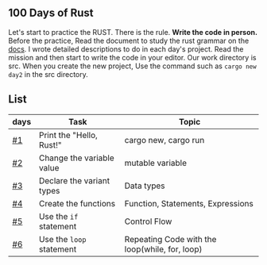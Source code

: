 ## 100 Days of Rust

Let's start to practice the RUST. There is the rule. **Write the code in person.** Before the practice, Read the document to study the rust grammar on the [docs](https://doc.rust-lang.org/book/).
I wrote detailed descriptions to do in each day's project. Read the mission and then start to write the code in your editor.
Our work directory is src. When you create the new project, Use the command such as `cargo new day2` in the src directory.

## List

| days            | Task                      | Topic                                          |
| --------------- | ------------------------- | ---------------------------------------------- |
| [#1](src/day1/) | Print the "Hello, Rust!"  | cargo new, cargo run                           |
| [#2](src/day2/) | Change the variable value | mutable variable                               |
| [#3](src/day3/) | Declare the variant types | Data types                                     |
| [#4](src/day4/) | Create the functions      | Function, Statements, Expressions              |
| [#5](src/day5/) | Use the `if` statement    | Control Flow                                   |
| [#6](src/day6/) | Use the `loop` statement  | Repeating Code with the loop(while, for, loop) |
